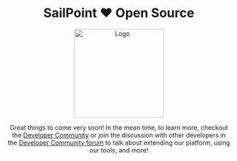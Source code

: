 <div align="center">
<h1 align=center"> SailPoint ❤️ Open Source </h1>
    <img height="200" src="https://github.com/sailpoint-oss/.github/raw/main/profile/codoey-surfing.png" alt="Logo">

Great things to come very soon! In the mean time, to learn more, checkout the
[Developer Community](https://developer.sailpoint.com/) or join the discussion
with other developers in the
[Developer Community forum](https://developer.sailpoint.com/discuss) to talk
about extending our platform, using our tools, and more!

</div>
